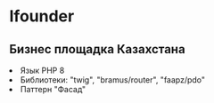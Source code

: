 <h1>Ifounder</h1>
<h2>Бизнес площадка Казахстана</h2>
<li>Язык PHP 8</li>
<li>Библиотеки: "twig", "bramus/router", "faapz/pdo" </li>
<li>Паттерн "Фасад"</li>